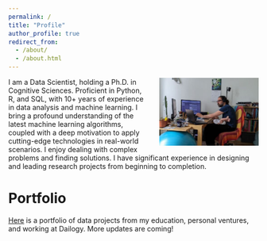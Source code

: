 ```yaml
---
permalink: /
title: "Profile"
author_profile: true
redirect_from: 
  - /about/
  - /about.html
---
```


<div style="float: right; margin-left: 20px;">
    <img src="/images/work_photo.jpg" alt="Home Office" width="200">
</div>

I am a Data Scientist, holding a Ph.D. in Cognitive Sciences. Proficient in Python, R, and SQL, with 10+ years of experience in data analysis and machine learning. I bring a profound understanding of the latest machine learning algorithms, coupled with a deep motivation to apply cutting-edge technologies in real-world scenarios. I enjoy dealing with complex problems and finding solutions. I have significant experience in designing and leading research projects from beginning to completion.


Portfolio
======
[Here](/data_proj/) is a portfolio of data projects from my education, personal ventures, and working at Dailogy. More updates are coming!
